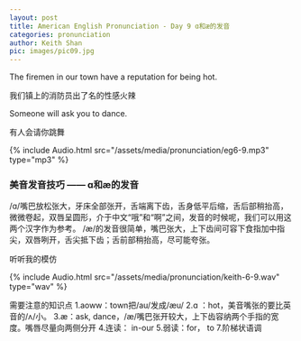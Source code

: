 ```yaml
---
layout: post
title: American English Pronunciation - Day 9 ɑ和æ的发音
categories: pronunciation
author: Keith Shan
pic: images/pic09.jpg
---
```


The firemen in our town have a reputation for being hot.

我们镇上的消防员出了名的性感火辣

Someone will ask you to dance.

有人会请你跳舞

<!--more-->

{% include Audio.html src="/assets/media/pronunciation/eg6-9.mp3" type="mp3" %}

### 美音发音技巧 —— ɑ和æ的发音

/ɑ/嘴巴放松张大，牙床全部张开，舌端离下齿，舌身低平后缩，舌后部稍抬高，微微卷起，双唇呈圆形，介于中文“哦”和“啊”之间，发音的时候呢，我们可以用这两个汉字作为参考。
/æ/的发音很简单，嘴巴张大，上下齿间可容下食指加中指尖，双唇咧开，舌尖抵下齿；舌前部稍抬高，尽可能夸张。

听听我的模仿

{% include Audio.html src="/assets/media/pronunciation/keith-6-9.wav" type="wav" %}

需要注意的知识点
1.aoww：town把/au/发成/æu/
2.ɑ ：hot，美音嘴张的要比英音的/ʌ/小。
3.æ：ask, dance，/æ/嘴巴张开较大，上下齿容纳两个手指的宽度。嘴唇尽量向两侧分开
4.连读： in-our
5.弱读：for， to
7.阶梯状语调

